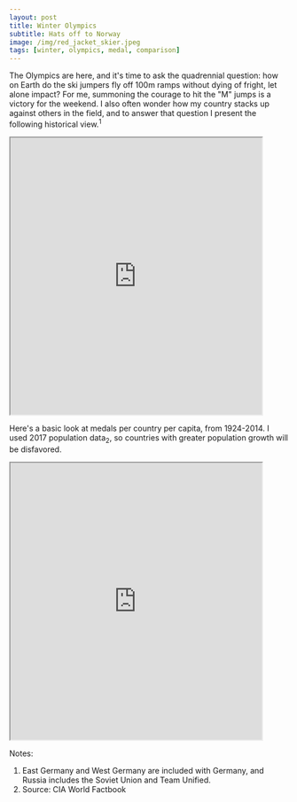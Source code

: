 ```yaml
---
layout: post
title: Winter Olympics
subtitle: Hats off to Norway
image: /img/red_jacket_skier.jpeg
tags: [winter, olympics, medal, comparison]
---
```


The Olympics are here, and it's time to ask the quadrennial question: how on Earth do the ski jumpers fly off 100m ramps without dying of fright, let alone impact? For me, summoning the courage to hit the "M" jumps is a victory for the weekend.
I also often wonder how my country stacks up against others in the field, and to answer that question I present the following historical view.<sup>1</sup>

<style> .responsive-wrap iframe{ max-width: 100%;} </style>
<iframe src="https://public.tableau.com/views/winter_olympic_medals_chart_CY/Dashboard1?:showVizHome=no&:embed=true" width="90%" height="500"></iframe>

Here's a basic look at medals per country per capita, from 1924-2014. I used 2017 population data<sub>2</sub>, so countries with greater population growth will be disfavored.

<style> .responsive-wrap iframe{ max-width: 100%;} </style>
<iframe src="https://public.tableau.com/shared/4NR739M7D?:showVizHome=no&:embed=true" width="90%" height="500"></iframe>


Notes:
1. East Germany and West Germany are included with Germany, and Russia includes the Soviet Union and Team Unified.
2. Source: CIA World Factbook
